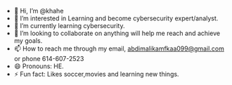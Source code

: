 - 👋 Hi, I’m @khahe
- 👀 I’m interested in Learning and become cybersecurity expert/analyst.
- 🌱 I’m currently learning cybersecurity.
- 💞️ I’m looking to collaborate on anything will help me reach and achieve my goals.
- 📫 How to reach me through my email, abdimalikamfkaa099@gmail.com or phone 614-607-2523
- 😄 Pronouns: HE.
- ⚡ Fun fact: Likes soccer,movies and learning new things.

<!---
khahe/khahe is a ✨ special ✨ repository because its `README.md` (this file) appears on your GitHub profile.
You can click the Preview link to take a look at your changes.
--->
